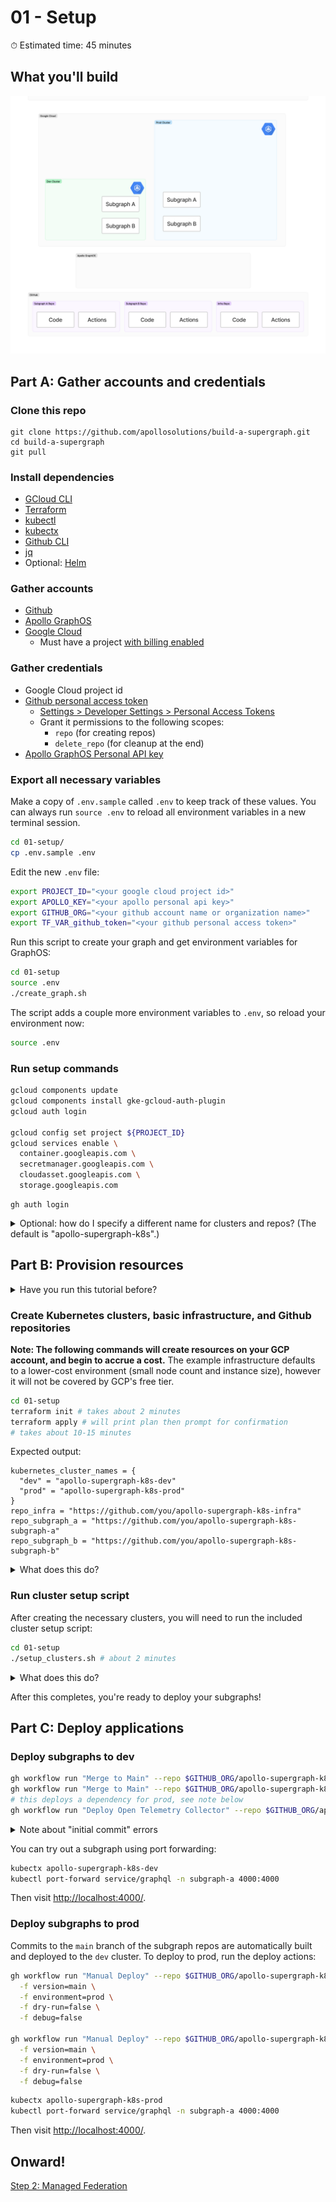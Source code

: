 # 01 - Setup

⏱ Estimated time: 45 minutes

## What you'll build

![Architecture diagram of the supergraph](01-diagram-fj.png)

## Part A: Gather accounts and credentials

### Clone this repo

```
git clone https://github.com/apollosolutions/build-a-supergraph.git
cd build-a-supergraph
git pull
```

### Install dependencies

- [GCloud CLI](https://cloud.google.com/sdk/docs/install)
- [Terraform](https://learn.hashicorp.com/tutorials/terraform/install-cli)
- [kubectl](https://kubernetes.io/docs/tasks/tools/)
- [kubectx](https://github.com/ahmetb/kubectx#installation)
- [Github CLI](https://cli.github.com/)
- [jq](https://stedolan.github.io/jq/download/)
- Optional: [Helm](https://helm.sh/docs/intro/install/)

### Gather accounts

- [Github](https://github.com/signup)
- [Apollo GraphOS](https://studio.apollographql.com/signup?referrer=build-a-supergraph)
- [Google Cloud](https://console.cloud.google.com/freetrial)
  - Must have a project [with billing enabled](https://cloud.google.com/resource-manager/docs/creating-managing-projects#gcloud)

### Gather credentials

- Google Cloud project id
- [Github personal access token](https://docs.github.com/en/authentication/keeping-your-account-and-data-secure/creating-a-personal-access-token)
  - [Settings > Developer Settings > Personal Access Tokens](https://github.com/settings/tokens)
  - Grant it permissions to the following scopes:
    - `repo` (for creating repos)
    - `delete_repo` (for cleanup at the end)
- [Apollo GraphOS Personal API key](https://studio.apollographql.com/user-settings/api-keys)

### Export all necessary variables

Make a copy of `.env.sample` called `.env` to keep track of these values. You can always run `source .env` to reload all environment variables in a new terminal session.

```sh
cd 01-setup/
cp .env.sample .env
```

Edit the new `.env` file:

```sh
export PROJECT_ID="<your google cloud project id>"
export APOLLO_KEY="<your apollo personal api key>"
export GITHUB_ORG="<your github account name or organization name>"
export TF_VAR_github_token="<your github personal access token>"
```

Run this script to create your graph and get environment variables for GraphOS:

```sh
cd 01-setup
source .env
./create_graph.sh
```

The script adds a couple more environment variables to `.env`, so reload your environment now:

```sh
source .env
```

### Run setup commands

```sh
gcloud components update
gcloud components install gke-gcloud-auth-plugin
gcloud auth login

gcloud config set project ${PROJECT_ID}
gcloud services enable \
  container.googleapis.com \
  secretmanager.googleapis.com \
  cloudasset.googleapis.com \
  storage.googleapis.com
```

```
gh auth login
```

<details>
  <summary>Optional: how do I specify a different name for clusters and repos? (The default is "apollo-supergraph-k8s".)</summary>

Before running `create_graph.sh`, `setup_clusters.sh`, or `terraform apply` export the prefix as as environment variables:

```sh
export CLUSTER_PREFIX=my-custom-prefix
export TF_VAR_demo_name=$CLUSTER_PREFIX
```

</details>

## Part B: Provision resources

<details>
  <summary>Have you run this tutorial before?</summary>

You may need to clean up your Github packages before creating new repos of the same name. Visit `https://github.com/<your github username>?tab=packages` and delete the packages created by the previous versions of the repos.

</details>

### Create Kubernetes clusters, basic infrastructure, and Github repositories

**Note: The following commands will create resources on your GCP account, and begin to accrue a cost.** The example infrastructure defaults to a lower-cost environment (small node count and instance size), however it will not be covered by GCP's free tier.

```sh
cd 01-setup
terraform init # takes about 2 minutes
terraform apply # will print plan then prompt for confirmation
# takes about 10-15 minutes
```

Expected output:

```
kubernetes_cluster_names = {
  "dev" = "apollo-supergraph-k8s-dev"
  "prod" = "apollo-supergraph-k8s-prod"
}
repo_infra = "https://github.com/you/apollo-supergraph-k8s-infra"
repo_subgraph_a = "https://github.com/you/apollo-supergraph-k8s-subgraph-a"
repo_subgraph_b = "https://github.com/you/apollo-supergraph-k8s-subgraph-b"
```

<details>
  <summary>What does this do?</summary>

Terraform provisions:

- Two Kubernetes clusters (dev and prod)
- Three Github repos (subgraph-a, subgraph-b, infra)
- Github action secrets for GCP and Apollo credentials

The subgraph repos are configured to build and deploy to the `dev` cluster once they're provisioned. (The deploy will fail the first time. See "Note about "initial commit" errors" below.)

</details>

### Run cluster setup script

After creating the necessary clusters, you will need to run the included cluster setup script:

```sh
cd 01-setup
./setup_clusters.sh # about 2 minutes
```

<details>
  <summary>What does this do?</summary>

For both `dev` and `prod` clusters:

- Configures your local `kubectl` so you can inspect your clusters
- Configures namespace, service account, and role bindings for Open Telemetry and Google Traces.

</details>

After this completes, you're ready to deploy your subgraphs!

## Part C: Deploy applications

### Deploy subgraphs to dev

```sh
gh workflow run "Merge to Main" --repo $GITHUB_ORG/apollo-supergraph-k8s-subgraph-a
gh workflow run "Merge to Main" --repo $GITHUB_ORG/apollo-supergraph-k8s-subgraph-b
# this deploys a dependency for prod, see note below
gh workflow run "Deploy Open Telemetry Collector" --repo $GITHUB_ORG/apollo-supergraph-k8s-infra
```

<details>
  <summary>Note about "initial commit" errors</summary>

When terraform creates the repositories, they immediately kick off initial workflow runs. But the secrets needed are available at that point. The "initial commit" runs will fail, but we're just re-running them with the commands above.

</details>

You can try out a subgraph using port forwarding:

```sh
kubectx apollo-supergraph-k8s-dev
kubectl port-forward service/graphql -n subgraph-a 4000:4000
```

Then visit [http://localhost:4000/](http://localhost:4000/).

### Deploy subgraphs to prod

Commits to the `main` branch of the subgraph repos are automatically built and deployed to the `dev` cluster. To deploy to prod, run the deploy actions:

```sh
gh workflow run "Manual Deploy" --repo $GITHUB_ORG/apollo-supergraph-k8s-subgraph-a \
  -f version=main \
  -f environment=prod \
  -f dry-run=false \
  -f debug=false

gh workflow run "Manual Deploy" --repo $GITHUB_ORG/apollo-supergraph-k8s-subgraph-b \
  -f version=main \
  -f environment=prod \
  -f dry-run=false \
  -f debug=false
```

```sh
kubectx apollo-supergraph-k8s-prod
kubectl port-forward service/graphql -n subgraph-a 4000:4000
```

Then visit [http://localhost:4000/](http://localhost:4000/).

## Onward!

[Step 2: Managed Federation](../02-managed-federation/)

